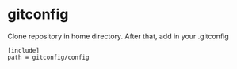 gitconfig
=========
  
Clone repository in home directory. After that, add in your .gitconfig  

	[include]  
	path = gitconfig/config  

